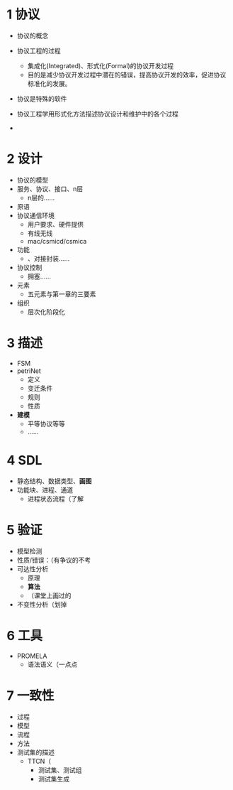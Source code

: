 # 1 协议
- 协议的概念
- 协议工程的过程
  - 集成化(Integrated)、形式化(Formal)的协议开发过程
  - 目的是减少协议开发过程中潜在的错误，提高协议开发的效率，促进协议标准化的发展。 

- 协议是特殊的软件
- 协议工程学用形式化方法描述协议设计和维护中的各个过程
- 
# 2 设计
- 协议的模型
- 服务、协议、接口、n层
  - n层的……
- 原语
- 协议通信环境
  - 用户要求、硬件提供
  - 有线无线
  - mac/csmicd/csmica
- 功能
  - 、对接封装……
- 协议控制
  - 拥塞……
- 元素
  - 五元素与第一章的三要素
- 组织
  - 层次化阶段化
# 3 描述
- FSM
- petriNet
  - 定义
  - 变迁条件
  - 规则
  - 性质
- **建模**
  - 平等协议等等
  - ……
# 4 SDL
- 静态结构、数据类型、**画图**
- 功能块、进程、通道
  - 进程状态流程（了解
# 5 验证
- 模型检测
- 性质/错误：（有争议的不考
- 可达性分析
  - 原理
  - **算法**
  - （课堂上画过的
- 不变性分析（划掉
# 6 工具
- PROMELA
  - 语法语义（一点点
# 7 一致性
- 过程
- 模型
- 流程
- 方法
- 测试集的描述
  - TTCN（
    - 测试集、测试组
    - 测试集生成